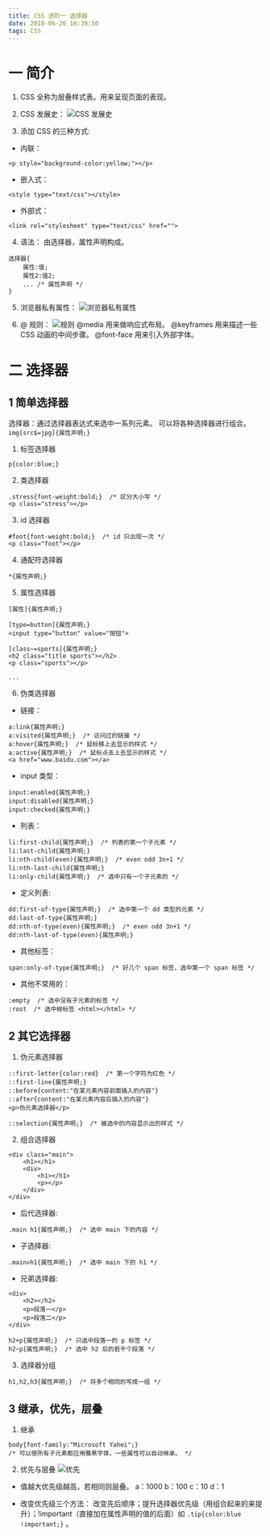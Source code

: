 ```yaml
---
title: CSS 进阶一 选择器
date: 2018-06-26 16:39:50
tags: CSS
---
```

# 一 简介
1. CSS 全称为层叠样式表。用来呈现页面的表现。

2. CSS 发展史：
![CSS 发展史](图1.PNG)

3. 添加 CSS 的三种方式:
- 内联：
```
<p style="background-color:yellow;"></p>
```

- 嵌入式：
```
<style type="text/css"></style>
```

- 外部式：
```
<link rel="stylesheet" type="text/css" href="">
```

4. 语法：
由选择器，属性声明构成。
```
选择器{
	属性:值;
	属性2:值2;
	... /* 属性声明 */
}
```

5. 浏览器私有属性：
![浏览器私有属性](图2.PNG) 

6. @ 规则：
![规则](图3.PNG)
@media 用来做响应式布局。
@keyframes 用来描述一些 CSS 动画的中间步骤。
@font-face 用来引入外部字体。

# 二 选择器
## 1 简单选择器
选择器：通过选择器表达式来选中一系列元素。
可以将各种选择器进行组合。`img[src$=jpg]{属性声明;}`
1. 标签选择器
```
p{color:blue;}
```

2. 类选择器
```
.stress{font-weight:bold;}  /* 区分大小写 */
<p class="stress"></p>
```

3. id 选择器
```
#foot{font-weight:bold;}  /* id 只出现一次 */
<p class="foot"></p>
```

4. 通配符选择器
```
*{属性声明;}
```

5. 属性选择器
```
[属性]{属性声明;}

[type=button]{属性声明;}
<input type="button" value="按钮">

[class~=sports]{属性声明;}
<h2 class="title sports"></h2>
<p class="sports"></p>

...
```

6. 伪类选择器
- 链接：
```
a:link{属性声明;}
a:visited{属性声明;}  /* 访问过的链接 */
a:hover{属性声明;}  /* 鼠标移上去显示的样式 */
a:active{属性声明;}  /* 鼠标点击上去显示的样式 */
<a href="www.baidu.com"></a>
```

- input 类型：
```
input:enabled{属性声明;}
input:disabled{属性声明;}
input:checked{属性声明;}
```

- 列表：
```
li:first-child{属性声明;}  /* 列表的第一个子元素 */
li:last-child{属性声明;}
li:nth-child(even){属性声明;}  /* even odd 3n+1 */
li:nth-last-child{属性声明;}
li:only-child{属性声明;}  /* 选中只有一个子元素的 */
```

- 定义列表:
```
dd:first-of-type{属性声明;}  /* 选中第一个 dd 类型的元素 */
dd:last-of-type{属性声明;}
dd:nth-of-type(even){属性声明;}  /* even odd 3n+1 */
dd:nth-last-of-type(even){属性声明;}
```

- 其他标签：
```
span:only-of-type{属性声明;}  /* 好几个 span 标签，选中第一个 span 标签 */
```

- 其他不常用的：
```
:empty  /* 选中没有子元素的标签 */
:root  /* 选中根标签 <html></html> */
```

## 2 其它选择器
1. 伪元素选择器
```
::first-letter{color:red}  /* 第一个字符为红色 */
::first-line{属性声明;}
::before{content:"在某元素内容前面插入的内容"}
::after{content:"在某元素内容后插入的内容"}
<p>伪元素选择器</p>

::selection{属性声明;}  /* 被选中的内容显示出的样式 */
```

2. 组合选择器
```
<div class="main">
	<h1></h1>
	<div>
		<h1></h1>
		<p></p>
	</div>
</div>
```
- 后代选择器:
```
.main h1{属性声明;}  /* 选中 main 下的内容 */
```

- 子选择器:
```
.main>h1{属性声明;}  /* 选中 main 下的 h1 */
```

- 兄弟选择器:
```
<div>
	<h2></h2>
	<p>段落一</p>
	<p>段落二</p>
</div>

h2+p{属性声明;}  /* 只选中段落一的 p 标签 */
h2~p{属性声明;}  /* 选中 h2 后的若干个段落 */
```

3. 选择器分组
```
h1,h2,h3{属性声明;}  /* 将多个相同的写成一组 */ 
```

## 3 继承，优先，层叠
1. 继承
```
body{font-family:"Microsoft Yahei";}  
/* 可以使所有子元素都应用雅黑字体，一些属性可以自动继承。 */
```

2. 优先与层叠
![优先](图4.PNG)
- 值越大优先级越高，若相同则层叠。
a：1000
b：100
c：10
d：1

- 改变优先级三个方法：
改变先后顺序；提升选择器优先级（用组合起来的来提升）；!important（直接加在属性声明的值的后面）如 `.tip{color:blue !important;}` 。